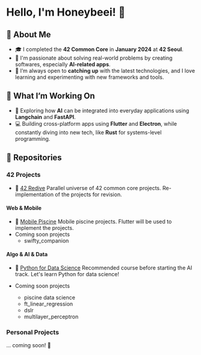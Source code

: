 # Hello, I'm Honeybeei! 🐝

## 🚀 About Me

- 🎓 I completed the **42 Common Core** in **January 2024** at **42 Seoul**.
- 🤖 I'm passionate about solving real-world problems by creating softwares, especially **AI-related apps**.
- 🌱 I’m always open to **catching up** with the latest technologies, and I love learning and experimenting with new frameworks and tools.

## 🚧 What I’m Working On

- 🌱 Exploring how **AI** can be integrated into everyday applications using **Langchain** and **FastAPI**.
- 💻 Building cross-platform apps using **Flutter** and **Electron**, while constantly diving into new tech, like **Rust** for systems-level programming.

## 🌟 Repositories

### 42 Projects

- 🔁 [42 Redive](https://github.com/Honeybeei/42-Redive)
  Parallel universe of 42 common core projects. Re-implementation of the projects for revision.

#### Web & Mobile

- 📱 [Mobile Piscine](https://github.com/Honeybeei/42-mobile-piscine)
  Mobile piscine projects. Flutter will be used to implement the projects.
- Coming soon projects
  - swifty_companion

#### Algo & AI & Data

- 🐍 [Python for Data Science](https://github.com/Honeybeei/42-python-for-data-science)
  Recommended course before starting the AI track. Let's learn Python for data science!

- Coming soon projects
  - piscine data science
  - ft_linear_regression
  - dslr
  - multilayer_perceptron

### Personal Projects

... coming soon! 🚀
